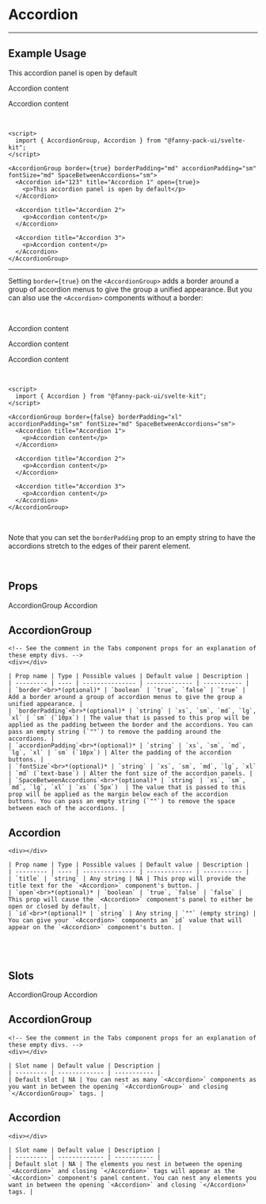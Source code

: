 <script lang="ts">
  import { AccordionGroup, Accordion, TabsContainer, TabBar, Tab, TabPanel } from "/src/lib";
</script>


# Accordion

---

## Example Usage

<AccordionGroup border={true} borderPadding="md" accordionPadding="sm" fontSize="md" SpaceBetweenAccordions="sm">
  <Accordion id="123" title="Accordion 1" open={true}>
    <p>This accordion panel is open by default</p>
  </Accordion>

  <Accordion title="Accordion 2">
    <p>Accordion content</p>
  </Accordion>

  <Accordion title="Accordion 3">
    <p>Accordion content</p>
  </Accordion>
</AccordionGroup>

<br>

```svelte
<script>
  import { AccordionGroup, Accordion } from "@fanny-pack-ui/svelte-kit";
</script>

<AccordionGroup border={true} borderPadding="md" accordionPadding="sm" fontSize="md" SpaceBetweenAccordions="sm">
  <Accordion id="123" title="Accordion 1" open={true}>
    <p>This accordion panel is open by default</p>
  </Accordion>

  <Accordion title="Accordion 2">
    <p>Accordion content</p>
  </Accordion>

  <Accordion title="Accordion 3">
    <p>Accordion content</p>
  </Accordion>
</AccordionGroup>
```

<hr>

Setting `border={true}` on the `<AccordionGroup>` adds a border around a group of accordion menus to give the group a unified appearance. But you can also use the `<Accordion>` components without a border:

<br>

<AccordionGroup border={false} borderPadding="xl" accordionPadding="sm" fontSize="md" SpaceBetweenAccordions="sm">
  <Accordion title="Accordion 1">
    <p>Accordion content</p>
  </Accordion>

  <Accordion title="Accordion 2">
    <p>Accordion content</p>
  </Accordion>

  <Accordion title="Accordion 3">
    <p>Accordion content</p>
  </Accordion>
</AccordionGroup>

<br>

```svelte
<script>
  import { Accordion } from "@fanny-pack-ui/svelte-kit";
</script>

<AccordionGroup border={false} borderPadding="xl" accordionPadding="sm" fontSize="md" SpaceBetweenAccordions="sm">
  <Accordion title="Accordion 1">
    <p>Accordion content</p>
  </Accordion>

  <Accordion title="Accordion 2">
    <p>Accordion content</p>
  </Accordion>

  <Accordion title="Accordion 3">
    <p>Accordion content</p>
  </Accordion>
</AccordionGroup>
```

<br>

Note that you can set the `borderPadding` prop to an empty string to have the accordions stretch to the edges of their parent element.

<br>

## Props

<TabsContainer>
  <TabBar>
    <Tab>AccordionGroup</Tab>
    <Tab>Accordion</Tab>
  </TabBar>

  <TabPanel>
    <h2>AccordionGroup</h2>

    <!-- See the comment in the Tabs component props for an explanation of these empty divs. -->
    <div></div>

    | Prop name | Type | Possible values | Default value | Description |
    | --------- | ---- | --------------- | ------------- | ----------- |
    | `border`<br>*(optional)* | `boolean` | `true`, `false` | `true` | Add a border around a group of accordion menus to give the group a unified appearance. |
    | `borderPadding`<br>*(optional)* | `string` | `xs`, `sm`, `md`, `lg`, `xl` | `sm` (`10px`) | The value that is passed to this prop will be applied as the padding between the border and the accordions. You can pass an empty string (`""`) to remove the padding around the accordions. |
    | `accordionPadding`<br>*(optional)* | `string` | `xs`, `sm`, `md`, `lg`, `xl` | `sm` (`10px`) | Alter the padding of the accordion buttons. |
    | `fontSize`<br>*(optional)* | `string` | `xs`, `sm`, `md`, `lg`, `xl` | `md` (`text-base`) | Alter the font size of the accordion panels. |
    | `SpaceBetweenAccordions`<br>*(optional)* | `string` | `xs`, `sm`, `md`, `lg`, `xl` | `xs` (`5px`)  | The value that is passed to this prop will be applied as the margin below each of the accordion buttons. You can pass an empty string (`""`) to remove the space between each of the accordions. |
  </TabPanel>

  <TabPanel>
    <h2>Accordion</h2>
    
    <div></div>

    | Prop name | Type | Possible values | Default value | Description |
    | --------- | ---- | --------------- | ------------- | ----------- |
    | `title` | `string` | Any string | NA | This prop will provide the title text for the `<Accordion>` component's button. |
    | `open`<br>*(optional)* | `boolean` | `true`, `false` | `false` | This prop will cause the `<Accordion>` component's panel to either be open or closed by default. |
    | `id`<br>*(optional)* | `string` | Any string | `""` (empty string) | You can give your `<Accordion>` components an `id` value that will appear on the `<Accordion>` component's button. |
  </TabPanel>
</TabsContainer>

<br><br>

## Slots

<TabsContainer>
  <TabBar>
    <Tab>AccordionGroup</Tab>
    <Tab>Accordion</Tab>
  </TabBar>

  <TabPanel>
    <h2>AccordionGroup</h2>

    <!-- See the comment in the Tabs component props for an explanation of these empty divs. -->
    <div></div>

    | Slot name | Default value | Description |
    | --------- | ------------- | ----------- |
    | Default slot | NA | You can nest as many `<Accordion>` components as you want in between the opening `<AccordionGroup>` and closing `</AccordionGroup>` tags. |
  </TabPanel>

  <TabPanel>
    <h2>Accordion</h2>
    
    <div></div>

    | Slot name | Default value | Description |
    | --------- | ------------- | ----------- |
    | Default slot | NA | The elements you nest in between the opening `<Accordion>` and closing `</Accordion>` tags will appear as the `<Accordion>` component's panel content. You can nest any elements you want in between the opening `<Accordion>` and closing `</Accordion>` tags. |
  </TabPanel>
</TabsContainer>
